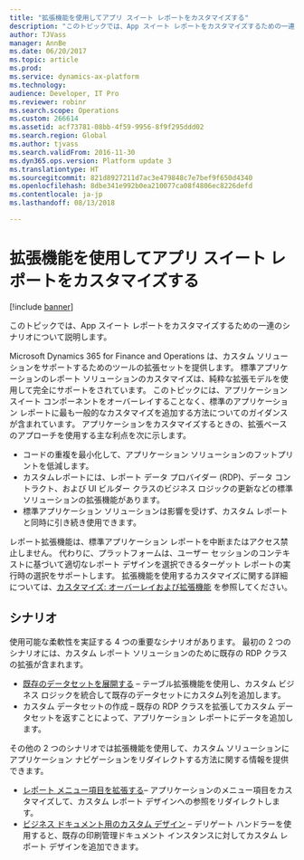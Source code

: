 ```yaml
---
title: "拡張機能を使用してアプリ スイート レポートをカスタマイズする"
description: "このトピックでは、App スイート レポートをカスタマイズするための一連のシナリオについて説明します。"
author: TJVass
manager: AnnBe
ms.date: 06/20/2017
ms.topic: article
ms.prod: 
ms.service: dynamics-ax-platform
ms.technology: 
audience: Developer, IT Pro
ms.reviewer: robinr
ms.search.scope: Operations
ms.custom: 266614
ms.assetid: acf73781-08bb-4f59-9956-8f9f295ddd02
ms.search.region: Global
ms.author: tjvass
ms.search.validFrom: 2016-11-30
ms.dyn365.ops.version: Platform update 3
ms.translationtype: HT
ms.sourcegitcommit: 821d8927211d7ac3e479848c7e7bef9f650d4340
ms.openlocfilehash: 8dbe341e992b0ea210077ca08f4806ec8226defd
ms.contentlocale: ja-jp
ms.lasthandoff: 08/13/2018

---
```


# <a name="customize-app-suite-reports-by-using-extensions"></a>拡張機能を使用してアプリ スイート レポートをカスタマイズする

[!include [banner](../includes/banner.md)]

このトピックでは、App スイート レポートをカスタマイズするための一連のシナリオについて説明します。

Microsoft Dynamics 365 for Finance and Operations は、カスタム ソリューションをサポートするためのツールの拡張セットを提供します。 標準アプリケーションのレポート ソリューションのカスタマイズは、純粋な拡張モデルを使用して完全にサポートをされています。 このトピックには、アプリケーション スイート コンポーネントをオーバーレイすることなく、標準のアプリケーション レポートに最も一般的なカスタマイズを追加する方法についてのガイダンスが含まれています。 アプリケーションをカスタマイズするときの、拡張ベースのアプローチを使用する主な利点を次に示します。

- コードの重複を最小化して、アプリケーション ソリューションのフットプリントを低減します。
- カスタムレポートには、レポート データ プロバイダー (RDP)、データ コントラクト、および UI ビルダー クラスのビジネス ロジックの更新などの標準ソリューションの拡張機能があります。
- 標準アプリケーション ソリューションは影響を受けず、カスタム レポートと同時に引き続き使用できます。

レポート拡張機能は、標準アプリケーション レポートを中断またはアクセス禁止しません。 代わりに、プラットフォームは、ユーザー セッションのコンテキストに基づいて適切なレポート デザインを選択できるターゲット レポートの実行時の選択をサポートします。 拡張機能を使用するカスタマイズに関する詳細については、[カスタマイズ: オーバーレイおよび拡張機能](../extensibility/customization-overlayering-extensions.md) を参照してください。

## <a name="scenarios"></a>シナリオ
使用可能な柔軟性を実証する 4 つの重要なシナリオがあります。 最初の 2 つのシナリオには、カスタム レポート ソリューションのために既存の RDP クラスの拡張が含まれます。

- [既存のデータセットを展開する](expand-app-suite-report-data-sets.md) – テーブル拡張機能を使用し、カスタム ビジネス ロジックを統合して既存のデータセットにカスタム列を追加します。
- カスタム データセットの作成 – 既存の RDP クラスを拡張してカスタム データセットを返すことによって、アプリケーション レポートにデータを追加します。

その他の 2 つのシナリオでは拡張機能を使用して、カスタム ソリューションにアプリケーション ナビゲーションをリダイレクトする方法に関する情報を提供できます。

- [レポート メニュー項目を拡張する](extend-report-menu-items.md)– アプリケーションのメニュー項目をカスタマイズして、カスタム レポート デザインへの参照をリダイレクトします。
- [ビジネス ドキュメント用のカスタム デザイン](custom-designs-business-docs.md) – デリゲート ハンドラーを使用すると、既存の印刷管理ドキュメント インスタンスに対してカスタム レポート デザインを追加できます。

